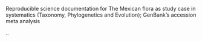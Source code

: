 Reproducible science documentation for The Mexican flora as study case in systematics (Taxonomy, Phylogenetics and Evolution); GenBank’s accession meta analysis

..